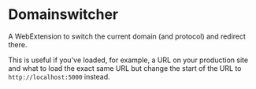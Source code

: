 # Domainswitcher

A WebExtension to switch the current domain (and protocol) and redirect there.

This is useful if you've loaded, for example, a URL on your production site
and what to load the exact same URL but change the start of the URL
to `http://localhost:5000` instead.
